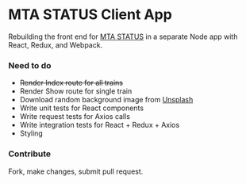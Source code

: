 # MTA STATUS Client App
Rebuilding the front end for [MTA STATUS](http://www.mtastat.us/) in a separate Node app with React, Redux, and Webpack.

### Need to do
* ~~Render Index route for all trains~~
* Render Show route for single train
* Download random background image from [Unsplash](https://unsplash.com/)
* Write unit tests for React components
* Write request tests for Axios calls
* Write integration tests for React + Redux + Axios
* Styling

### Contribute
Fork, make changes, submit pull request.
